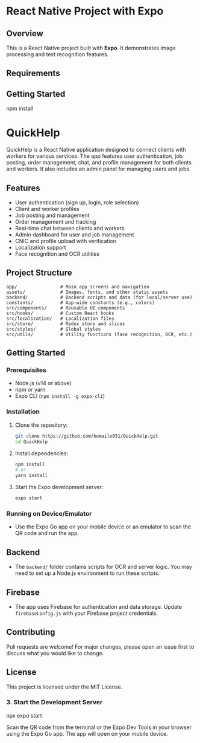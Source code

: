# React Native Project with Expo

## Overview

This is a React Native project built with **Expo**. It demonstrates image processing and text recognition features.


## Requirements



## Getting Started

npm install
# QuickHelp

QuickHelp is a React Native application designed to connect clients with workers for various services. The app features user authentication, job posting, order management, chat, and profile management for both clients and workers. It also includes an admin panel for managing users and jobs.

## Features

- User authentication (sign up, login, role selection)
- Client and worker profiles
- Job posting and management
- Order management and tracking
- Real-time chat between clients and workers
- Admin dashboard for user and job management
- CNIC and profile upload with verification
- Localization support
- Face recognition and OCR utilities

## Project Structure

```
app/                # Main app screens and navigation
assets/             # Images, fonts, and other static assets
backend/            # Backend scripts and data (for local/server use)
constants/          # App-wide constants (e.g., colors)
src/components/     # Reusable UI components
src/hooks/          # Custom React hooks
src/localization/   # Localization files
src/store/          # Redux store and slices
src/styles/         # Global styles
src/utils/          # Utility functions (face recognition, OCR, etc.)
```

## Getting Started

### Prerequisites
- Node.js (v14 or above)
- npm or yarn
- Expo CLI (`npm install -g expo-cli`)

### Installation
1. Clone the repository:
	```sh
	git clone https://github.com/kumailx051/QuickHelp.git
	cd QuickHelp
	```
2. Install dependencies:
	```sh
	npm install
	# or
	yarn install
	```
3. Start the Expo development server:
	```sh
	expo start
	```

### Running on Device/Emulator
- Use the Expo Go app on your mobile device or an emulator to scan the QR code and run the app.

## Backend
- The `backend/` folder contains scripts for OCR and server logic. You may need to set up a Node.js environment to run these scripts.

## Firebase
- The app uses Firebase for authentication and data storage. Update `firebaseConfig.js` with your Firebase project credentials.

## Contributing
Pull requests are welcome! For major changes, please open an issue first to discuss what you would like to change.

## License
This project is licensed under the MIT License.
### 3. Start the Development Server
npx expo start

Scan the QR code from the terminal or the Expo Dev Tools in your browser using the Expo Go app.
The app will open on your mobile device.
